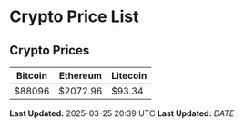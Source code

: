 # Crypto Price List

## Crypto Prices
| Bitcoin | Ethereum | Litecoin |
| ------- | -------- | -------- |
| $88096 | $2072.96 | $93.34 |
**Last Updated:** 2025-03-25 20:39 UTC
**Last Updated:** $DATE$
